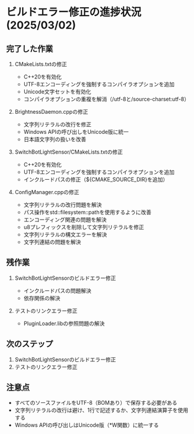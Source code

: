 # ビルドエラー修正の進捗状況 (2025/03/02)

## 完了した作業

1. CMakeLists.txtの修正
   - C++20を有効化
   - UTF-8エンコーディングを強制するコンパイラオプションを追加
   - Unicode文字セットを有効化
   - コンパイラオプションの重複を解消（/utf-8と/source-charset:utf-8）

2. BrightnessDaemon.cppの修正
   - 文字列リテラルの改行を修正
   - Windows APIの呼び出しをUnicode版に統一
   - 日本語文字列の扱いを改善

3. SwitchBotLightSensor/CMakeLists.txtの修正
   - C++20を有効化
   - UTF-8エンコーディングを強制するコンパイラオプションを追加
   - インクルードパスの修正（${CMAKE_SOURCE_DIR}を追加）

4. ConfigManager.cppの修正
   - 文字列リテラルの改行問題を解決
   - パス操作をstd::filesystem::pathを使用するように改善
   - エンコーディング関連の問題を解決
   - u8プレフィックスを削除して文字列リテラルを修正
   - 文字列リテラルの構文エラーを解決
   - 文字列連結の問題を解決

## 残作業

1. SwitchBotLightSensorのビルドエラー修正
   - インクルードパスの問題解決
   - 依存関係の解決

2. テストのリンクエラー修正
   - PluginLoader.libの参照問題の解決

## 次のステップ

1. SwitchBotLightSensorのビルドエラー修正
2. テストのリンクエラー修正

## 注意点

- すべてのソースファイルをUTF-8（BOMあり）で保存する必要がある
- 文字列リテラルの改行は避け、1行で記述するか、文字列連結演算子を使用する
- Windows APIの呼び出しはUnicode版（*W関数）に統一する
